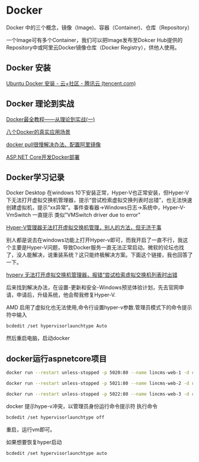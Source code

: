 # Docker

Docker 中的三个概念，镜像（Image)、容器（Container)、仓库（Repository）

一个Image可有多个Container，我们可以把Image发布至Dokcer Hub提供的Repository中或阿里云Docker镜像仓库（Docker Registry），供他人使用。

## Docker 安装

[Ubuntu Docker 安装 - 云+社区 - 腾讯云 (tencent.com)](https://cloud.tencent.com/developer/article/1853467 "Ubuntu Docker 安装 - 云+社区 - 腾讯云 (tencent.com)")

## Docker 理论到实战

[Docker最全教程——从理论到实战(一)](https://www.cnblogs.com/codelove/p/10030439.html "Docker最全教程——从理论到实战(一)")

[八个Docker的真实应用场景](http://dockone.io/article/126 "八个Docker的真实应用场景")

[docker pull很慢解决办法、配置阿里镜像](https://blog.csdn.net/julien71/article/details/79760919 "docker pull很慢解决办法、配置阿里镜像")

[ASP.NET Core开发Docker部署](https://www.cnblogs.com/zxtceq/p/7403953.html "ASP.NET Core开发Docker部署")

## Docker学习记录

Docker Desktop 在windows 10下安装正常，Hyper-V也正常安装，但Hyper-V下无法打开虚拟交换机管理器，提示“尝试检索虚拟交换列表时出错”，也无法快速创建虚拟机，提示“xx异常”。事件查看器->Windows日志->系统中，Hyper-V-VmSwitch 一直提示 类似"VMSwitch driver due to error"

[Hyper-V管理器无法打开虚拟交换机管理，别人的方法，但无济于事](https://www.cnblogs.com/GeDiao/p/7975667.html "Hyper-V管理器无法打开虚拟交换机管理，别人的方法，但无济于事")

别人都是说去在windows功能上打开Hyper-v即可，而我开启了一直不行，我这个主要是Hyper-V问题，导致Docker服务一直无法正常启动。微软的论坛也找了，没人能解决，说重装系统？这只能终极解决方案。下面这个链接，我也回答了一下。

[hyperv 无法打开虚拟交换机管理器，报错“尝试检索虚拟交换机列表时出错](https://social.msdn.microsoft.com/Forums/healthvault/zh-CN/cf5c267b-1ca0-40dd-9959-5ecb3475a06c/hyperv?forum=window10app "hyperv 无法打开虚拟交换机管理器，报错“尝试检索虚拟交换机列表时出错")

后来找到解决办法，在设置-更新和安全-Windows预览体验计划，先去官网申请，申请后，升级系统，他会帮我修复Hyper-V.

AMD 启用了虚拟化也无法使用,命令行设置hyper-v参数.管理员模式下的命令提示符中输入

```bash
bcdedit /set hypervisorlaunchtype Auto
```

然后重启电脑，启动docker

## docker运行aspnetcore项目

```bash
docker run --restart unless-stopped -p 5020:80 --name lincms-web-1 -d registry.cn-hangzhou.aliyuncs.com/igeekfan/lincms-web

docker run --restart unless-stopped -p 5021:80 --name lincms-web-2 -d registry.cn-hangzhou.aliyuncs.com/igeekfan/lincms-web

docker run --restart unless-stopped -p 5022:80 --name lincms-web-3 -d registry.cn-hangzhou.aliyuncs.com/igeekfan/lincms-web
```

docker 提示hype-v冲突，以管理员身份运行命令提示符 执行命令

```bash
bcdedit /set hypervisorlaunchtype off 
```

重启，运行vm即可。

如果想要恢复hyper启动

```bash
bcdedit /set hypervisorlaunchtype auto
```
